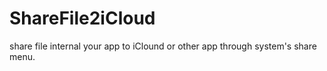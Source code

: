 # ShareFile2iCloud
share file internal your app to iClound or other app through system's share menu.
